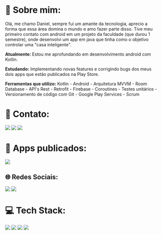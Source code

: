 # 💫 Sobre mim:

Olá, me chamo Daniel, sempre fui um amante da tecnologia, aprecio a forma que essa área domina o mundo e amo fazer parte disso. Tive meu primeiro contato com android em um projeto da faculdade (que durou 1 semestre), onde desenvolvi um app em java que tinha como o objetivo controlar uma "casa inteligente". 

**Atualmente:** Estou me aprofundando em desenvolvimento android com Kotlin.

**Estudando:** Implementando novas features e corrigindo bugs dos meus dois apps que estão publicados na Play Store.

**Ferramentas que utilizo:** Kotlin - Android - Arquitetura MVVM - Room Database - API's Rest - Retrofit - Firebase - Coroutines - Testes unitários - Versionamento de código com Git - Google Play Services - Scrum

# 📧 Contato:

<a href="mailto:danielhungria14@gmail.com"><img src="https://img.shields.io/badge/Gmail-D14836?style=for-the-badge&logo=gmail&logoColor=white"/><a/>
<a href="https://www.linkedin.com/in/danielhungria1/"><img src="https://img.shields.io/badge/LinkedIn-0077B5?style=for-the-badge&logo=linkedin&logoColor=white"/><a/>
<a href="https://wa.me/+5571992755921"><img src="https://img.shields.io/badge/WhatsApp-25D366?style=for-the-badge&logo=whatsapp&logoColor=white"/><a/>

# 📱 Apps publicados:
<a href="https://play.google.com/store/apps/developer?id=DHungriaDeveloper"><img src="https://img.shields.io/badge/Google_Play-414141?style=for-the-badge&logo=google-play&logoColor=white"/><a/>

## 🌐 Redes Sociais:
<a href="https://www.instagram.com/danhungria1/"><img src="https://img.shields.io/badge/Instagram-E4405F?style=for-the-badge&logo=instagram&logoColor=white"/><a/>
<a href="https://twitter.com/danhungria1"><img src="https://img.shields.io/badge/Twitter-1DA1F2?style=for-the-badge&logo=twitter&logoColor=white"/><a/>

# 💻 Tech Stack:

<img src="https://img.shields.io/badge/Android-3DDC84?style=for-the-badge&logo=android&logoColor=white"/> <img src="https://img.shields.io/badge/Kotlin-0095D5?&style=for-the-badge&logo=kotlin&logoColor=white"/>
<img src="https://img.shields.io/badge/Android_Studio-3DDC84?style=for-the-badge&logo=android-studio&logoColor=white"/>
<img src="https://img.shields.io/badge/GitHub-100000?style=for-the-badge&logo=github&logoColor=white"/>

<!-- # 📊 GitHub Stats:
![](https://github-readme-stats.vercel.app/api?username=danielhungria&theme=default&hide_border=false&include_all_commits=true&count_private=true)<br/>
![](https://github-readme-stats.vercel.app/api/top-langs/?username=danielhungria&theme=default&hide_border=false&include_all_commits=true&count_private=true&layout=compact)
--- -->
<!-- [![](https://visitcount.itsvg.in/api?id=danielhungria&icon=0&color=0)](https://visitcount.itsvg.in) -->
<!-- [![](https://visitcount.itsvg.in/api?id=danielhungria&label=Profile%20Views&icon=3&pretty=false)](https://visitcount.itsvg.in)
 -->
